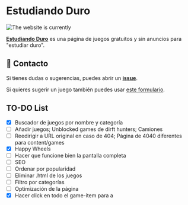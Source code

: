 # Estudiando Duro

![The website is currently](https://img.shields.io/website-up-down-green-red/http/estudiandoduro.vercel.app.svg?label=Estudiando%20Duro)

**[Estudiando Duro](https://estudiandoduro.vercel.app/)** es una página de juegos gratuitos y sin anuncios para "estudiar duro". 

## 📩 Contacto
Si tienes dudas o sugerencias, puedes abrir un **[issue](https://github.com/fgbbd/estudiandoduro/issues/new)**. 

Si quieres sugerir un juego también puedes usar [este formulario](https://tally.so/r/3yoBvW).

## TO-DO List
- [x] Buscador de juegos por nombre y categoría
- [ ] Añadir juegos; Unblocked games de dirft hunters; Camiones
- [ ] Reedirigir a URL original en caso de 404; Página de 4040 diferentes para content/games
- [x] Happy Wheels
- [ ] Hacer que funcione bien la pantalla completa
- [ ] SEO
- [ ] Ordenar por popularidad
- [ ] Eliminar .html de los juegos
- [ ] Filtro por categorías
- [ ] Optimización de la página
- [x] Hacer click en todo el game-item para a